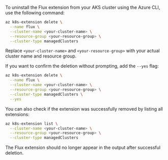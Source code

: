 To uninstall the Flux extension from your AKS cluster using the Azure CLI, use the following command:

```bash
az k8s-extension delete \
  --name flux \
  --cluster-name <your-cluster-name> \
  --resource-group <your-resource-group> \
  --cluster-type managedClusters
```

Replace `<your-cluster-name>` and `<your-resource-group>` with your actual cluster name and resource group.

If you want to confirm the deletion without prompting, add the `--yes` flag:

```bash
az k8s-extension delete \
  --name flux \
  --cluster-name <your-cluster-name> \
  --resource-group <your-resource-group> \
  --cluster-type managedClusters \
  --yes
```

You can also check if the extension was successfully removed by listing all extensions:

```bash
az k8s-extension list \
  --cluster-name <your-cluster-name> \
  --resource-group <your-resource-group> \
  --cluster-type managedClusters
```

The Flux extension should no longer appear in the output after successful deletion.